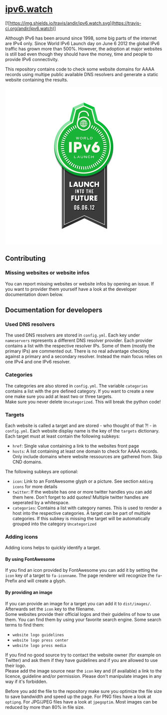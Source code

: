 # [ipv6.watch](https://ipv6.watch)

[![https://img.shields.io/travis/andir/ipv6.watch.svg](https://travis-ci.org/andir/ipv6.watch)]

Although IPv6 has been around since 1998, some big parts of the internet are IPv4 only. Since World IPv6 Launch day on June 6 2012 the global IPv6 traffic has grown more than 500%. However, the adoption at major websites is still bad even though they should have the money, time and people to provide IPv6 connectivity.

This repository contains code to check some website domains for AAAA records using multipe public available DNS resolvers and generate a static website containing the results.

![](https://raw.githubusercontent.com/andir/ipv6.watch/master/misc/World_IPv6_launch_banner_512.png)

## Contributing

### Missing websites or website infos

You can report missing websites or website infos by opening an issue. If you want to provider them yourself have a look at the developer documentation down below.

## Documentation for developers

### Used DNS resolvers

The used DNS resolvers are stored in `config.yml`. Each key under `nameservers` represents a different DNS resolver provider. Each provider contains a list with the respective resolver IPs. Some of them (mostly the primary IPs) are commented out. There is no real advantage checking against a primary and a secondary resolver. Instead the main focus relies on one IPv4 and one IPv6 resolver.

### Categories

The categories are also stored in `config.yml`. The variable `categories` contains a list with the pre defined category. If you want to create a new one make sure you add at least two or three targets.   
Make sure you never delete `Uncategorized`. This will break the python code!

### Targets

Each website is called a target and are stored - who thought of that ?! - in `config.yml`. Each website display name is the key of the `targets` dictionary.   
Each target must at least contain the following subkeys:

- `href`: Single value containing a link to the websites front page
- `hosts`: A list containing at least one domain to check for AAAA records. Only include domains where website ressources are gathered from. Skip CND domains.

The following subkeys are optional:

- `icon`: Link to an FontAwesome glyph or a picture. See section `Adding icons` for more details
- `twitter`: If the website has one or more twitter handles you can add them here. Don't forget to add quotes! Multiple twitter handles are seperated by a whitespace.
- `categories`: Contains a list with category names. This is used to render a host into the respective categories. A target can be part of multiple categories. If this subkey is missing the target will be automatically grouped into the category `Uncategorized`

### Adding icons

Adding icons helps to quickly identify a target.

#### By using FontAwesome

If you find an icon provided by FontAwesome you can add it by setting the `icon` key of a target to `fa-iconname`. The page renderer will recognize the `fa`-Prefix and will create a glyph.

#### By providing an image

If you can provide an image for a target you can add it to `dist/images/`. Afterwards set the `icon` key to the filename.   
Some websites provide their official logos and their guidelins of how to use them. You can find them by using your favorite search engine. Some search terms to find them:

- `website logo guidelines`
- `website logo press center`
- `website logo press media`

If you find no good source try to contact the website owner (for example on Twitter) and ask them if they have guidelines and if you are allowed to use their logo.   
Please add the image source near the `icon` key and (if available) a link to the licence, guideline and/or permission. Please don't manipulate images in any way if it's forbidden.

Before you add the file to the repository make sure you optimize the file size to save bandwidth and speed up the page. For PNG files have a look at `optipng`. For JPG/JPEG files have a look at `jpegoptim`. Most images can be reduced by more than 80% in file size.
